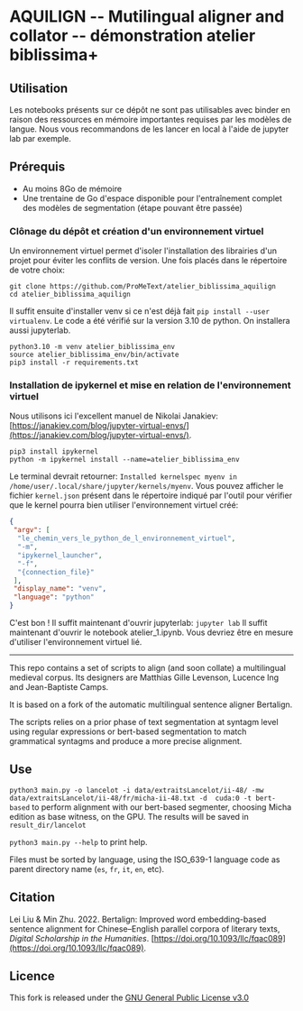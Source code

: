 # AQUILIGN -- Mutilingual aligner and collator -- démonstration atelier biblissima+


## Utilisation
Les notebooks présents sur ce dépôt ne sont pas utilisables avec binder en raison des ressources en mémoire importantes requises par les modèles de langue. 
Nous vous recommandons de les lancer en local à l'aide de jupyter lab par exemple.

## Prérequis

- Au moins 8Go de mémoire
- Une trentaine de Go d'espace disponible pour l'entraînement complet
  des modèles de segmentation (étape pouvant être passée)

### Clônage du dépôt et création d'un environnement virtuel

Un environnement virtuel permet d'isoler l'installation des librairies d'un projet pour éviter les conflits de version. Une fois placés dans le répertoire de votre choix:

```
git clone https://github.com/ProMeText/atelier_biblissima_aquilign
cd atelier_biblissima_aquilign
```

Il suffit ensuite d'installer venv si ce n'est déjà fait `pip install --user virtualenv`. Le code a été vérifié sur la version 3.10 de python. On installera aussi jupyterlab.

```
python3.10 -m venv atelier_biblissima_env
source atelier_biblissima_env/bin/activate
pip3 install -r requirements.txt
```

### Installation de ipykernel et mise en relation de l'environnement virtuel


Nous utilisons ici l'excellent manuel de Nikolai Janakiev: [https://janakiev.com/blog/jupyter-virtual-envs/](https://janakiev.com/blog/jupyter-virtual-envs/).

```
pip3 install ipykernel 
python -m ipykernel install --name=atelier_biblissima_env
```

Le terminal devrait retourner: `Installed kernelspec myenv in /home/user/.local/share/jupyter/kernels/myenv`. Vous pouvez afficher le fichier `kernel.json` présent dans le répertoire indiqué par l'outil pour vérifier que le kernel pourra bien utiliser l'environnement virtuel créé: 

```json
{
 "argv": [
  "le_chemin_vers_le_python_de_l_environnement_virtuel",
  "-m",
  "ipykernel_launcher",
  "-f",
  "{connection_file}"
 ],
 "display_name": "venv",
 "language": "python"
}
```

C'est bon ! Il suffit maintenant d'ouvrir jupyterlab: `jupyter lab` Il suffit maintenant d'ouvrir le notebook atelier_1.ipynb. Vous devriez être en mesure d'utiliser l'environnement virtuel lié.

---


This repo contains a set of scripts to align (and soon collate) a multilingual medieval corpus. Its designers are Matthias Gille Levenson, Lucence Ing and Jean-Baptiste Camps.  

It is based on a fork of the automatic multilingual sentence aligner Bertalign.

The scripts relies on a prior phase of text segmentation at syntagm level using regular expressions or bert-based segmentation to match grammatical syntagms and produce a more precise alignment.

## Use

`python3 main.py -o lancelot -i data/extraitsLancelot/ii-48/ -mw data/extraitsLancelot/ii-48/fr/micha-ii-48.txt -d 
cuda:0 -t bert-based` to perform alignment with our bert-based segmenter, choosing Micha edition as base witness,
on the GPU. The results will be saved in `result_dir/lancelot`

`python3 main.py --help` to print help.

Files must be sorted by language, using the ISO_639-1 language code as parent directory name (`es`, `fr`, `it`, `en`, etc).
## Citation

Lei Liu & Min Zhu. 2022. Bertalign: Improved word embedding-based sentence alignment for Chinese–English parallel corpora of literary texts, *Digital Scholarship in the Humanities*. [https://doi.org/10.1093/llc/fqac089](https://doi.org/10.1093/llc/fqac089).


## Licence

This fork is released under the [GNU General Public License v3.0](./LICENCE)

